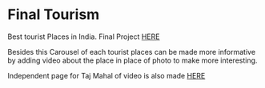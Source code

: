 # Final Tourism
 Best tourist Places in India. Final Project [HERE](https://rajfinaltourism.ccbp.tech/)
 
 Besides this Carousel of each tourist places can be made more informative by adding video about the place in place of photo to make more interesting.
 
 Independent page for Taj Mahal of video is also made [HERE](https://nagarajuyu.ccbp.tech/)
